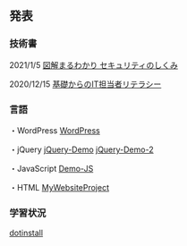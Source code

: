 ## 発表
### 技術書
2021/1/5 [図解まるわかり セキュリティのしくみ](https://docs.google.com/presentation/d/1D6TQbOAQcDNmtW8gtXP7y1ppoi5Tkkeq2rdYl8u71q4/edit?usp=sharing)

2020/12/15 [基礎からのIT担当者リテラシー](https://docs.google.com/presentation/d/1SmacBYbcoIw9rQQsWN0RQShoVk3jqEiGyAXpjuIHRLw/edit?usp=sharing)

### 言語
・WordPress
[WordPress](https://github.com/Kyoko-Kono/wordpress)

・jQuery
[jQuery-Demo](https://github.com/Kyoko-Kono/jQuery-Demo)
[jQuery-Demo-2](https://github.com/Kyoko-Kono/jQuery-Demo-2)

・JavaScript
[Demo-JS](https://github.com/Kyoko-Kono/Demo-JS)

・HTML
[MyWebsiteProject](https://github.com/Kyoko-Kono/MyWebsiteProject)

### 学習状況
[dotinstall](https://dotinstall.com/users/konok)
